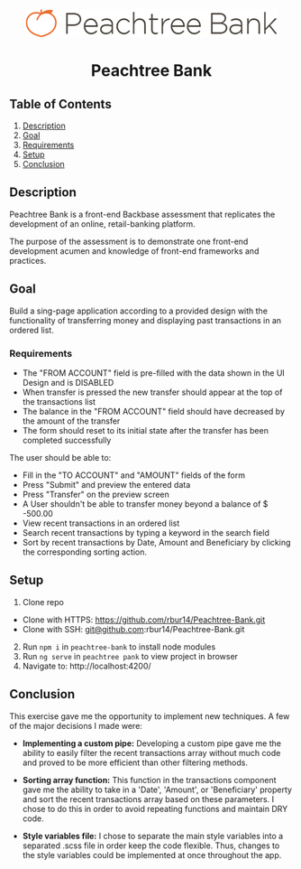 <div style="text-align: center">

  ![logo](./src/assets/logo.jpg)
  # **Peachtree Bank**

</div>

## Table of Contents

1. [Description](#description)
2. [Goal](#goal)
3. [Requirements](#requirments)
4. [Setup](#setup)
5. [Conclusion](#conclusion)

## Description

Peachtree Bank is a front-end Backbase assessment that replicates the development of an online, retail-banking platform.

The purpose of the assessment is to demonstrate one front-end development acumen and knowledge of front-end frameworks and practices.

## Goal

Build a sing-page application according to a provided design with the functionality of transferring money and displaying past transactions in an ordered list.

### Requirements
-  The "FROM ACCOUNT" field is pre-filled with the data shown in the UI Design and is DISABLED
- When transfer is pressed the new transfer should appear at the top of the transactions list
- The balance in the "FROM ACCOUNT" field should have decreased by the amount of the transfer
-  The form should reset to its initial state after the transfer has been completed successfully

The user should be able to:
- Fill in the "TO ACCOUNT" and "AMOUNT" fields of the form
- Press "Submit" and preview the entered data
- Press "Transfer" on the preview screen
- A User shouldn't be able to transfer money beyond a balance of $ -500.00
- View recent transactions in an ordered list
- Search recent transactions by typing a keyword in the search field
- Sort by recent transactions by Date, Amount and Beneficiary by clicking the corresponding sorting action.

## Setup

1. Clone repo
  - Clone with HTTPS: https://github.com/rbur14/Peachtree-Bank.git
  - Clone with SSH: git@github.com:rbur14/Peachtree-Bank.git
2. Run `npm i` in `peachtree-bank` to install node modules
3. Run `ng serve` in `peachtree pank` to view project in browser
4. Navigate to: http://localhost:4200/

## Conclusion

This exercise gave me the opportunity to implement new techniques. A few of the major decisions I made were:

- **Implementing a custom pipe:** Developing a custom pipe gave me the ability to easily filter the recent transactions array without much code and proved to be more efficient than other filtering methods.

- **Sorting array function:** This function in the transactions component gave me the ability to take in a 'Date', 'Amount', or 'Beneficiary' property and sort the recent transactions array based on these parameters. I chose to do this in order to avoid repeating functions and maintain DRY code.

- **Style variables file:** I chose to separate the main style variables into a separated .scss file in order keep the code flexible. Thus, changes to the style variables could be implemented at once throughout the app.

